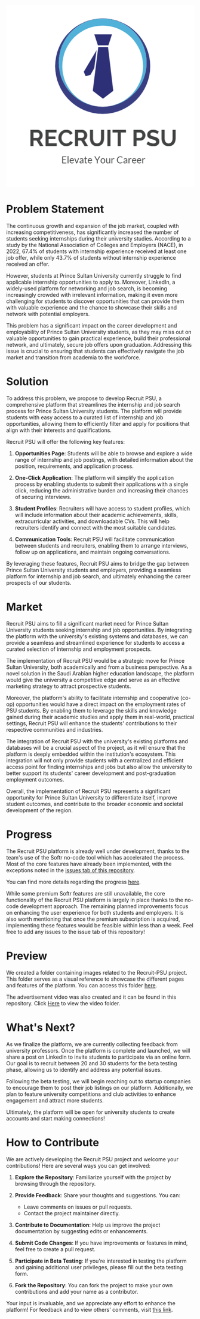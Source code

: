 <p align="center">
  <img src="Logo.png" alt="Recruit PSU Logo" />
</p>

# Problem Statement

The continuous growth and expansion of the job market, coupled with increasing competitiveness, has significantly increased the number of students seeking internships during their university studies. According to a study by the National Association of Colleges and Employers (NACE), in 2022, 67.4% of students with internship experience received at least one job offer, while only 43.7% of students without internship experience received an offer.

However, students at Prince Sultan University currently struggle to find applicable internship opportunities to apply to. Moreover, LinkedIn, a widely-used platform for networking and job search, is becoming increasingly crowded with irrelevant information, making it even more challenging for students to discover opportunities that can provide them with valuable experience and the chance to showcase their skills and network with potential employers.

This problem has a significant impact on the career development and employability of Prince Sultan University students, as they may miss out on valuable opportunities to gain practical experience, build their professional network, and ultimately, secure job offers upon graduation. Addressing this issue is crucial to ensuring that students can effectively navigate the job market and transition from academia to the workforce.

# Solution

To address this problem, we propose to develop Recruit PSU, a comprehensive platform that streamlines the internship and job search process for Prince Sultan University students. The platform will provide students with easy access to a curated list of internship and job opportunities, allowing them to efficiently filter and apply for positions that align with their interests and qualifications.

Recruit PSU will offer the following key features:

1. **Opportunities Page**: Students will be able to browse and explore a wide range of internship and job postings, with detailed information about the position, requirements, and application process.

2. **One-Click Application**: The platform will simplify the application process by enabling students to submit their applications with a single click, reducing the administrative burden and increasing their chances of securing interviews.

3. **Student Profiles**: Recruiters will have access to student profiles, which will include information about their academic achievements, skills, extracurricular activities, and downloadable CVs. This will help recruiters identify and connect with the most suitable candidates.

4. **Communication Tools**: Recruit PSU will facilitate communication between students and recruiters, enabling them to arrange interviews, follow up on applications, and maintain ongoing conversations.

By leveraging these features, Recruit PSU aims to bridge the gap between Prince Sultan University students and employers, providing a seamless platform for internship and job search, and ultimately enhancing the career prospects of our students.


# Market

Recruit PSU aims to fill a significant market need for Prince Sultan University students seeking internship and job opportunities. By integrating the platform with the university's existing systems and databases, we can provide a seamless and streamlined experience for students to access a curated selection of internship and employment prospects.

The implementation of Recruit PSU would be a strategic move for Prince Sultan University, both academically and from a business perspective. As a novel solution in the Saudi Arabian higher education landscape, the platform would give the university a competitive edge and serve as an effective marketing strategy to attract prospective students.

Moreover, the platform's ability to facilitate internship and cooperative (co-op) opportunities would have a direct impact on the employment rates of PSU students. By enabling them to leverage the skills and knowledge gained during their academic studies and apply them in real-world, practical settings, Recruit PSU will enhance the students' contributions to their respective communities and industries.

The integration of Recruit PSU with the university's existing platforms and databases will be a crucial aspect of the project, as it will ensure that the platform is deeply embedded within the institution's ecosystem. This integration will not only provide students with a centralized and efficient access point for finding internships and jobs but also allow the university to better support its students' career development and post-graduation employment outcomes.

Overall, the implementation of Recruit PSU represents a significant opportunity for Prince Sultan University to differentiate itself, improve student outcomes, and contribute to the broader economic and societal development of the region.

# Progress

The Recruit PSU platform is already well under development, thanks to the team's use of the Softr no-code tool which has accelerated the process. Most of the core features have already been implemented, with the exceptions noted in the [issues tab of this repository](https://github.com/AhmedYasserIbrahim/Recruit-PSU/issues).

You can find more details regarding the progress [here](https://github.com/AhmedYasserIbrahim/Recruit-PSU/blob/main/Current%20Progress.md).

While some premium Softr features are still unavailable, the core functionality of the Recruit PSU platform is largely in place thanks to the no-code development approach. The remaining planned improvements focus on enhancing the user experience for both students and employers. It is also worth mentioning that once the premium subscription is acquired, implementing these features would be feasible within less than a week. Feel free to add any issues to the issue tab of this repository! 

# Preview

We created a folder containing images related to the Recruit-PSU project. This folder serves as a visual reference to showcase the different pages and features of the platform. You can access this folder [here](https://github.com/AhmedYasserIbrahim/Recruit-PSU/tree/main/Photos).

The advertisement video was also created and it can be found in this repository. Click [Here](https://github.com/AhmedYasserIbrahim/Recruit-PSU/blob/main/Advertisement%20Video.md) to view the video folder.

# What's Next?

As we finalize the platform, we are currently collecting feedback from university professors. Once the platform is complete and launched, we will share a post on LinkedIn to invite students to participate via an online form. Our goal is to recruit between 20 and 30 students for the beta testing phase, allowing us to identify and address any potential issues.

Following the beta testing, we will begin reaching out to startup companies to encourage them to post their job listings on our platform. Additionally, we plan to feature university competitions and club activities to enhance engagement and attract more students.

Ultimately, the platform will be open for university students to create accounts and start making connections!

# How to Contribute

We are actively developing the Recruit PSU project and welcome your contributions! Here are several ways you can get involved:

1. **Explore the Repository**: Familiarize yourself with the project by browsing through the repository.

2. **Provide Feedback**: Share your thoughts and suggestions. You can:
   - Leave comments on issues or pull requests.
   - Contact the project maintainer directly.

3. **Contribute to Documentation**: Help us improve the project documentation by suggesting edits or enhancements.

4. **Submit Code Changes**: If you have improvements or features in mind, feel free to create a pull request.

5. **Participate in Beta Testing**: If you're interested in testing the platform and gaining additional user privileges, please fill out the beta testing form.

6. **Fork the Repository**: You can fork the project to make your own contributions and add your name as a contributor.

Your input is invaluable, and we appreciate any effort to enhance the platform! For feedback and to view others' comments, visit [this link](https://github.com/AhmedYasserIbrahim/Recruit-PSU/blob/main/Feedback.md).

 
